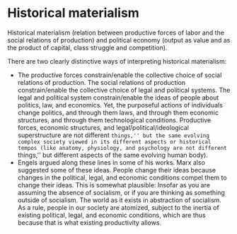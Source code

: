 # Historical materialism

Historical materialism (relation between productive forces of labor and the social relations of production) and political economy (output as value and as the product of capital, class struggle and competition). 

There are two clearly distinctive ways of interpreting historical materialism:

- The productive forces constrain/enable the collective choice of social relations of production.  The social relations of production constrain/enable the collective choice of legal and political systems.  The legal and political system constrain/enable the ideas of people about politics, law, and economics.  Yet, the purposeful actions of individuals change politics, and through them laws, and through them economic structures, and through them technological conditions.  Productive forces, economic structures, and legal/political/ideological superstructure are not different ``things,'' but the same evolving complex society viewed in its different aspects or historical tempos (like anatomy, physiology, and psychology are not different ``things,'' but different aspects of the same evolving human body).
- Engels argued along these lines in some of his works.  Marx also suggested some of these ideas. People change their ideas because changes in the political, legal, and economic conditions compel them to change their ideas.  This is somewhat plausible: Insofar as you are assuming the absence of socialism, or if you are thinking as something outside of socialism.  The world as it exists in abstraction of socialism.  As a rule, people in our society are atomized, subject to the inertia of existing political, legal, and economic conditions, which are thus because that is what existing productivity allows.
